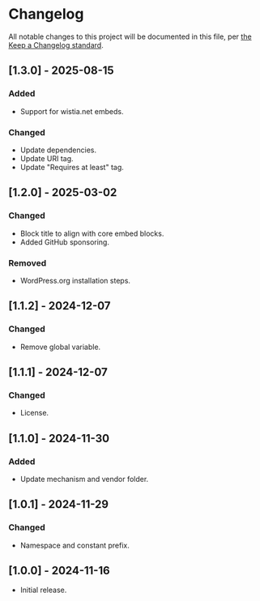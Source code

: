 # Changelog

All notable changes to this project will be documented in this file, per [the Keep a Changelog standard](http://keepachangelog.com/).

## [1.3.0] - 2025-08-15

### Added

- Support for wistia.net embeds.

### Changed

- Update dependencies.
- Update URI tag.
- Update "Requires at least" tag.

## [1.2.0] - 2025-03-02

### Changed

- Block title to align with core embed blocks.
- Added GitHub sponsoring.

### Removed

- WordPress.org installation steps.

## [1.1.2] - 2024-12-07

### Changed

- Remove global variable.

## [1.1.1] - 2024-12-07

### Changed

- License.

## [1.1.0] - 2024-11-30

### Added

- Update mechanism and vendor folder.

## [1.0.1] - 2024-11-29

### Changed

- Namespace and constant prefix.

## [1.0.0] - 2024-11-16

- Initial release.
